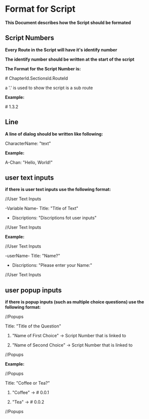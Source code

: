 # Format for Script

<strong>This Document describes how the Script should be formated</strong>

## Script Numbers

<strong>Every Route in the Script will have it's identify number</strong>

<strong>The identify number should be written at the start of the script</strong>

<strong>The Format for the Script Number is:</strong>

\# ChapterId.SectionsId.RouteId

a '.' is used to show the script is a sub route

<strong>Example:</strong>

\# 1.3.2


## Line

<strong>A line of dialog should be written like following:</strong>

CharacterName: "text"

<strong>Example:</strong>

A-Chan: "Hello, World!"

## user text inputs

<strong>if there is user text inputs use the following format:</strong>

//User Text Inputs 

-Variable Name- Title: "Title of Text"

* Discriptions: "Discriptions fot user inputs"

//User Text Inputs

<strong>Example:</strong>

//User Text Inputs 

-userName- Title: "Name?"

* Discriptions: "Please enter your Name:"

//User Text Inputs 

## user popup inputs

<strong>if there is popup inputs (such as multiple choice questions) use the following format:</strong>

//Popups

Title: "Title of the Question"

1. "Name of First Choice" -> Script Number that is linked to

2. "Name of Second Choice" -> Script Number that is linked to

//Popups

<strong>Example:</strong>

//Popups

Title: "Coffee or Tea?"

1. "Coffee" -> \# 0.0.1

2. "Tea" -> \# 0.0.2

//Popups